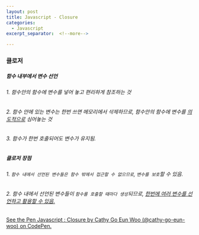 ```yaml
---
layout: post
title: Javascript - Closure
categories:
  - Javascript
excerpt_separator:  <!--more-->

---
```


### 클로저

##### 함수 내부에서 변수 선언

###### 1. 함수안의 함수에 변수를 넣어 놓고 편리하게 참조하는 것

###### 2. 함수 안에 있는 변수는 한번 쓰면 메모리에서 삭제하므로, 함수안의 함수에 변수를 <u>의도적으로</u> 심어놓는 것

###### 3. 함수가 한번 호출되어도 변수가 유지됨.

##### 클로저 장점

###### 1. `함수 내에서 선언된 변수들은 함수 밖에서 접근할 수 없으므로`, `변수를 보호`할 수 있음.

###### 2. 함수 내에서 선언된 변수들이 `함수를 호출할 때마다 생성`되므로, <u>한번에 여러 변수를 선언하고 활용할 수 있음.<u>

<p data-height="265" data-theme-id="0" data-slug-hash="jpmpEg" data-default-tab="js,result" data-user="cathy-go-eun-woo" data-pen-title="Javascript : Closure" class="codepen">See the Pen <a href="https://codepen.io/cathy-go-eun-woo/pen/jpmpEg/">Javascript : Closure</a> by Cathy Go Eun Woo (<a href="https://codepen.io/cathy-go-eun-woo">@cathy-go-eun-woo</a>) on <a href="https://codepen.io">CodePen</a>.</p>
<script src="https://static.codepen.io/assets/embed/ei.js"> </script>
